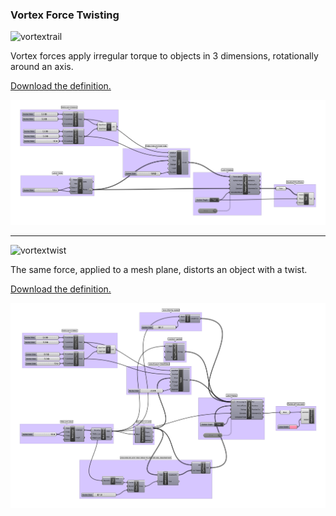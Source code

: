 ### Vortex Force Twisting

![vortextrail](vortextrail.gif)

Vortex forces apply irregular torque to objects in 3 dimensions, rotationally around an axis. 

[Download the definition.](vortextrail.gh)

![vortextrail](vortextrail.png)

-----

![vortextwist](vortextwist.gif)

The same force, applied to a mesh plane, distorts an object with a twist.

[Download the definition.](vortextwist.gh)

![vortextwist](vortextwist.png)
